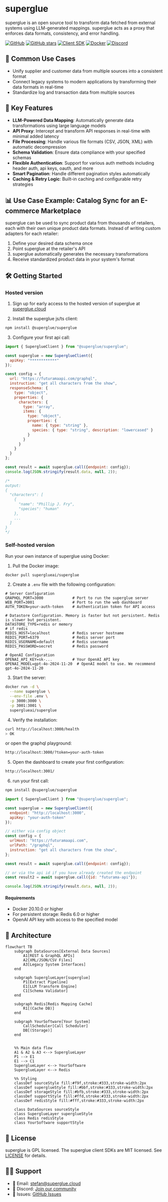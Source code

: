 # superglue

superglue is an open source tool to transform data fetched from external systems using LLM-generated mappings. 
superglue acts as a proxy that enforces data formats, consistency, and error handling.

[![GitHub](https://img.shields.io/github/license/superglue-ai/superglue)](https://github.com/superglue-ai/superglue/blob/main/LICENSE)
[![GitHub stars](https://img.shields.io/github/stars/superglue-ai/superglue)](https://github.com/superglue-ai/superglue/stargazers)
[![Client SDK](https://img.shields.io/npm/v/@superglue/superglue)](https://www.npmjs.com/package/@superglue/superglue)
[![Docker](https://img.shields.io/docker/pulls/superglueai/superglue)](https://hub.docker.com/r/superglueai/superglue)
[![Discord](https://img.shields.io/discord/1234567890?color=7289da&label=Discord&logo=discord&logoColor=white)](https://discord.gg/cDWGsJvY3t)

## 🎯 Common Use Cases

- Unify supplier and customer data from multiple sources into a consistent format
- Connect legacy systems to modern applications by transforming their data formats in real-time
- Standardize log and transaction data from multiple sources

## 🚀 Key Features

- **LLM-Powered Data Mapping**: Automatically generate data transformations using large language models
- **API Proxy**: Intercept and transform API responses in real-time with minimal added latency
- **File Processing**: Handle various file formats (CSV, JSON, XML) with automatic decompression
- **Schema Validation**: Ensure data compliance with your specified schemas
- **Flexible Authentication**: Support for various auth methods including header auth, api keys, oauth, and more
- **Smart Pagination**: Handle different pagination styles automatically
- **Caching & Retry Logic**: Built-in caching and configurable retry strategies

## 📊 Use Case Example: Catalog Sync for an E-commerce Marketplace

superglue can be used to sync product data from thousands of retailers, each with their own unique product data formats. Instead of writing custom adapters for each retailer:

1. Define your desired data schema once
2. Point superglue at the retailer's API
3. superglue automatically generates the necessary transformations
4. Receive standardized product data in your system's format

## 🛠 Getting Started
### Hosted version

1. Sign up for early access to the hosted version of superglue at [superglue.cloud](https://superglue.cloud)

2. Install the superglue js/ts client:
```bash
npm install @superglue/superglue
```

3. Configure your first api call:
```javascript
import { SuperglueClient } from "@superglue/superglue";

const superglue = new SuperglueClient({
  apiKey: "************"
});

const config = {
  url: "https://futuramaapi.com/graphql",
  instruction: "get all characters from the show",
  responseSchema: {
    type: "object",
    properties: {
      characters: {
        type: "array",  
        items: {
          type: "object",
          properties: {
            name: { type: "string" },
            species: { type: "string", description: "lowercased" }
          }
        }
      }
    }
  }
};

const result = await superglue.call({endpoint: config});
console.log(JSON.stringify(result.data, null, 2));

/*
output:
{
  "characters": [
    {
      "name": "Phillip J. Fry",
      "species": "human"
    },
    ...
  ]
}
*/
```

### Self-hosted version

Run your own instance of superglue using Docker:

1. Pull the Docker image:
```bash
docker pull superglueai/superglue
```

2. Create a `.env` file with the following configuration:
```env
# Server Configuration
GRAPHQL_PORT=3000             # Port to run the superglue server
WEB_PORT=3001                 # Port to run the web dashboard 
AUTH_TOKEN=your-auth-token    # Authentication token for API access

# Datastore Configuration. Memory is faster but not persistent. Redis is slower but persistent.
DATASTORE_TYPE=redis or memory
# if redis
REDIS_HOST=localhost          # Redis server hostname
REDIS_PORT=6379               # Redis server port
REDIS_USERNAME=default        # Redis username
REDIS_PASSWORD=secret         # Redis password

# OpenAI Configuration
OPENAI_API_KEY=sk-...         # Your OpenAI API key
OPENAI_MODEL=gpt-4o-2024-11-20  # OpenAI model to use. We recommend gpt-4o-2024-11-20
```

3. Start the server:
```bash
docker run -d \
  --name superglue \
  --env-file .env \
  -p 3000:3000 \
  -p 3001:3001 \
  superglueai/superglue
```

4. Verify the installation:
```bash
curl http://localhost:3000/health
> OK
```
or open the graphql playground:
```bash
http://localhost:3000/?token=your-auth-token
```

5. Open the dashboard to create your first configuration:
```bash
http://localhost:3001/
```

6. run your first call:
```bash
npm install @superglue/superglue
```

```javascript
import { SuperglueClient } from "@superglue/superglue";

const superglue = new SuperglueClient({
  endpoint: "http://localhost:3000",
  apiKey: "your-auth-token"
});

// either via config object
const config = {
  urlHost: "https://futuramaapi.com",
  urlPath: "/graphql",
  instruction: "get all characters from the show",
};

const result = await superglue.call({endpoint: config});

// or via the api id if you have already created the endpoint
const result2 = await superglue.call({id: "futurama-api"});

console.log(JSON.stringify(result.data, null, 2));
```

#### Requirements
- Docker 20.10.0 or higher
- For persistent storage: Redis 6.0 or higher
- OpenAI API key with access to the specified model

## 🔄 Architecture

```mermaid
flowchart TB
    subgraph DataSources[External Data Sources]
        A1[REST & GraphQL APIs]
        A2[XML/JSON/CSV Files]
        A3[Legacy System Interfaces]
    end

    subgraph SuperglueLayer[superglue]
        P1[Extract Pipeline]
        E1[LLM Transform Engine]
        C1[Schema Validator]
    end

    subgraph Redis[Redis Mapping Cache]
        R1[(Cache DB)]
    end
    
    subgraph YourSoftware[Your System]
        CallScheduler[Call Scheduler]
        DB[(Storage)]
    end
    

    %% Main data flow
    A1 & A2 & A3 <--> SuperglueLayer
    P1 --> E1
    E1 --> C1
    SuperglueLayer <--> YourSoftware
    SuperglueLayer <--> Redis
    
    %% Styling
    classDef sourceStyle fill:#f9f,stroke:#333,stroke-width:2px
    classDef superglueStyle fill:#bbf,stroke:#333,stroke-width:2px
    classDef storageStyle fill:#bfb,stroke:#333,stroke-width:2px
    classDef supportStyle fill:#ffd,stroke:#333,stroke-width:2px
    classDef redisStyle fill:#fff,stroke:#333,stroke-width:2px
    
    class DataSources sourceStyle
    class SuperglueLayer superglueStyle
    class Redis redisStyle
    class YourSoftware supportStyle
```

[//]: # (## 📖 Documentation)

[//]: # (For detailed documentation, visit [docs.superglue.cloud]&#40;https://docs.superglue.cloud&#41;)

[//]: # (## 🤝 Contributing)

[//]: # (We welcome contributions! Please see our [Contributing Guide]&#40;CONTRIBUTING.md&#41; for details.)

## 📝 License

superglue is GPL licensed. The superglue client SDKs are MIT licensed. See [LICENSE](LICENSE) for details.

## 🙋‍♂️ Support

- 📧 Email: stefan@superglue.cloud
- 💬 Discord: [Join our community](https://discord.gg/cDWGsJvY3t)
- 🐛 Issues: [GitHub Issues](https://github.com/superglue-ai/superglue/issues)